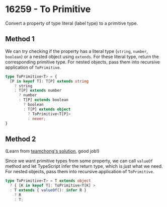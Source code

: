 # 16259 - To Primitive

Convert a property of type literal (label type) to a primitive type.

## Method 1

We can try checking if the property has a literal type (`string`, `number`, `boolean`) or a nested object using `extends`. For these literal type, return the corresponding primitive type. For nested objects, pass them into recursive application of `ToPrimitive`.

```typescript
type ToPrimitive<T> = {
  [P in keyof T]: T[P] extends string
    ? string
    : T[P] extends number
      ? number
      : T[P] extends boolean
        ? boolean
        : T[P] extends object
          ? ToPrimitive<T[P]>
          : never;
}
```

## Method 2

(Learn from [teamchong's solution](https://github.com/type-challenges/type-challenges/issues/22535), good job!)

Since we want primitive types from some property, we can call `valueOf` method and let TypeScript infer the return type, which is just what we need. For nested objects, pass them into recursive application of `ToPrimitive`.

```typescript
type ToPrimitive<T> = T extends object
  ? { [K in keyof T]: ToPrimitive<T[K] >
  : T extends { valueOf(): infer R }
    ? R
    : T;
```
